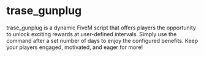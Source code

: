 # trase_gunplug
 trase_gunplug is a dynamic FiveM script that offers players the opportunity to unlock exciting rewards at user-defined intervals. Simply use the command after a set number of days to enjoy the configured benefits. Keep your players engaged, motivated, and eager for more!
